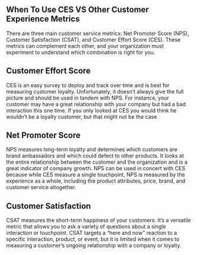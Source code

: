 ## When To Use CES VS Other Customer Experience Metrics
There are three main customer service metrics: Net Promoter Score (NPS), Customer Satisfaction (CSAT), and Customer Effort Score (CES). These metrics can complement each other, and your organization must experiment to understand which combination is right for you.

## Customer Effort Score
CES is an easy survey to deploy and track over time and is best for measuring customer loyalty. Unfortunately, it doesn’t always give the full picture and should be used in tandem with NPS. For instance, your customer may have a great relationship with your company but had a bad interaction this one time. If you only looked at CES you would think he wouldn’t be a loyalty customer, but that might not be the case.

## Net Promoter Score
NPS measures long-term loyalty and determines which customers are brand ambassadors and which could defect to other products. It looks at the entire relationship between the customer and the organization and is a great indicator of company growth. NPS can be used in concert with CES because while CES measure a single touchpoint, NPS is measured by the experience as a whole, including the product attributes, price, brand, and customer service altogether.

## Customer Satisfaction
CSAT measures the short-term happiness of your customers. It’s a versatile metric that allows you to ask a variety of questions about a single interaction or touchpoint. CSAT targets a “here and now” reaction to a specific interaction, product, or event, but it is limited when it comes to measuring a customer’s ongoing relationship with a company or loyalty.